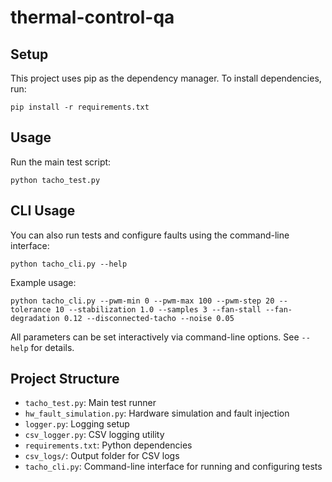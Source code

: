 # thermal-control-qa

## Setup

This project uses pip as the dependency manager. To install dependencies, run:

```
pip install -r requirements.txt
```

## Usage

Run the main test script:

```
python tacho_test.py
```

## CLI Usage

You can also run tests and configure faults using the command-line interface:

```
python tacho_cli.py --help
```

Example usage:

```
python tacho_cli.py --pwm-min 0 --pwm-max 100 --pwm-step 20 --tolerance 10 --stabilization 1.0 --samples 3 --fan-stall --fan-degradation 0.12 --disconnected-tacho --noise 0.05
```

All parameters can be set interactively via command-line options. See `--help` for details.

## Project Structure

- `tacho_test.py`: Main test runner
- `hw_fault_simulation.py`: Hardware simulation and fault injection
- `logger.py`: Logging setup
- `csv_logger.py`: CSV logging utility
- `requirements.txt`: Python dependencies
- `csv_logs/`: Output folder for CSV logs
- `tacho_cli.py`: Command-line interface for running and configuring tests